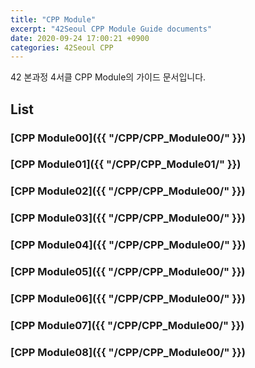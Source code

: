 ```yaml
---
title: "CPP Module"
excerpt: "42Seoul CPP Module Guide documents"
date: 2020-09-24 17:00:21 +0900
categories: 42Seoul CPP
---
```


42 본과정 4서클 CPP Module의 가이드 문서입니다.

## List

### [CPP Module00]({{ "/CPP/CPP_Module00/" }})

### [CPP Module01]({{ "/CPP/CPP_Module01/" }})

### [CPP Module02]({{ "/CPP/CPP_Module00/" }})

### [CPP Module03]({{ "/CPP/CPP_Module00/" }})

### [CPP Module04]({{ "/CPP/CPP_Module00/" }})

### [CPP Module05]({{ "/CPP/CPP_Module00/" }})

### [CPP Module06]({{ "/CPP/CPP_Module00/" }})

### [CPP Module07]({{ "/CPP/CPP_Module00/" }})

### [CPP Module08]({{ "/CPP/CPP_Module00/" }})
